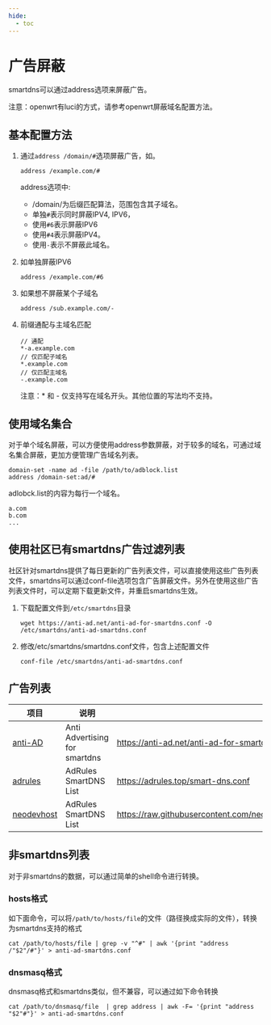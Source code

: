 ```yaml
---
hide:
  - toc
---
```


# 广告屏蔽

smartdns可以通过address选项来屏蔽广告。

注意：openwrt有luci的方式，请参考openwrt屏蔽域名配置方法。

## 基本配置方法

1. 通过`address /domain/#`选项屏蔽广告，如。

    ```shell
    address /example.com/#
    ```

    address选项中:

    * /domain/为后缀匹配算法，范围包含其子域名。
    * 单独`#`表示同时屏蔽IPV4, IPV6，
    * 使用`#6`表示屏蔽IPV6
    * 使用`#4`表示屏蔽IPV4。
    * 使用`-`表示不屏蔽此域名。

1. 如单独屏蔽IPV6

    ```shell
    address /example.com/#6
    ```

1. 如果想不屏蔽某个子域名

    ```shell
    address /sub.example.com/-
    ```

1. 前缀通配与主域名匹配

    ```shell
    // 通配
    *-a.example.com 
    // 仅匹配子域名
    *.example.com
    // 仅匹配主域名
    -.example.com
    ```

    注意：* 和 - 仅支持写在域名开头。其他位置的写法均不支持。

## 使用域名集合

对于单个域名屏蔽，可以方便使用address参数屏蔽，对于较多的域名，可通过域名集合屏蔽，更加方便管理广告域名列表。

```shell
domain-set -name ad -file /path/to/adblock.list
address /domain-set:ad/#

```

adlobck.list的内容为每行一个域名。

```shell
a.com
b.com
...

```

## 使用社区已有smartdns广告过滤列表

社区针对smartdns提供了每日更新的广告列表文件，可以直接使用这些广告列表文件，smartdns可以通过conf-file选项包含广告屏蔽文件。另外在使用这些广告列表文件时，可以定期下载更新文件，并重启smartdns生效。

1. 下载配置文件到`/etc/smartdns`目录

    ```shell
    wget https://anti-ad.net/anti-ad-for-smartdns.conf -O /etc/smartdns/anti-ad-smartdns.conf
    ```

1. 修改/etc/smartdns/smartdns.conf文件，包含上述配置文件

    ```shell
    conf-file /etc/smartdns/anti-ad-smartdns.conf
    ```

## 广告列表

|项目|说明|配置文件|
|--|--|--|
|[anti-AD](https://anti-ad.net/)|Anti Advertising for smartdns|https://anti-ad.net/anti-ad-for-smartdns.conf|
|[adrules](https://adrules.top/)|AdRules SmartDNS List|https://adrules.top/smart-dns.conf |
|[neodevhost](https://github.com/neodevpro/neodevhost/)|AdRules SmartDNS List|https://raw.githubusercontent.com/neodevpro/neodevhost/master/lite_smartdns.conf |

## 非smartdns列表

对于非smartdns的数据，可以通过简单的shell命令进行转换。

### hosts格式

如下面命令，可以将`/path/to/hosts/file`的文件（路径换成实际的文件），转换为smartdns支持的格式

```shell
cat /path/to/hosts/file | grep -v "^#" | awk '{print "address /"$2"/#"}' > anti-ad-smartdns.conf
```

### dnsmasq格式

dnsmasq格式和smartdns类似，但不兼容，可以通过如下命令转换

```shell
cat /path/to/dnsmasq/file  | grep address | awk -F= '{print "address "$2"#"}' > anti-ad-smartdns.conf
```

